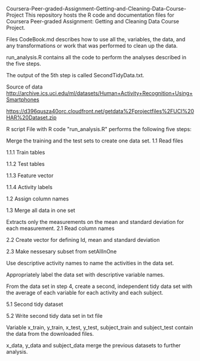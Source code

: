 Coursera-Peer-graded-Assignment-Getting-and-Cleaning-Data-Course-Project
This repository hosts the R code and documentation files for Coursera Peer-graded Assignment: Getting and Cleaning Data Course Project.

Files
CodeBook.md describes how to use all the, variables, the data, and any transformations or work that was performed to clean up the data.

run_analysis.R contains all the code to perform the analyses described in the five steps.

The output of the 5th step is called SecondTidyData.txt.

Source of data
http://archive.ics.uci.edu/ml/datasets/Human+Activity+Recognition+Using+Smartphones

https://d396qusza40orc.cloudfront.net/getdata%2Fprojectfiles%2FUCI%20HAR%20Dataset.zip

R script
File with R code "run_analysis.R" performs the following five steps:

Merge the training and the test sets to create one data set.
1.1 Read files

1.1.1 Train tables

1.1.2 Test tables

1.1.3 Feature vector

1.1.4 Activity labels

1.2 Assign column names

1.3 Merge all data in one set

Extracts only the measurements on the mean and standard deviation for each measurement.
2.1 Read column names

2.2 Create vector for defining Id, mean and standard deviation

2.3 Make nessesary subset from setAllInOne

Use descriptive activity names to name the activities in the data set.

Appropriately label the data set with descriptive variable names.

From the data set in step 4, create a second, independent tidy data set with the average of each variable for each activity and each subject.

5.1 Second tidy dataset

5.2 Write second tidy data set in txt file

Variable
x_train, y_train, x_test, y_test, subject_train and subject_test contain the data from the downloaded files.

x_data, y_data and subject_data merge the previous datasets to further analysis.
